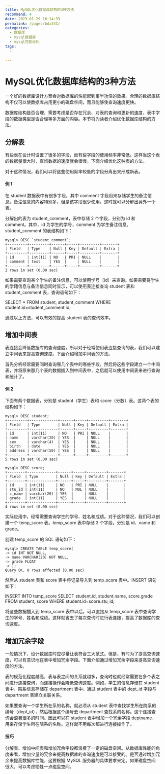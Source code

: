 ```yaml
---
title: MySQL优化数据库结构的3种方法
recommend: 4
date: 2023-01-29 16:14:33
permalink: /pages/bda341/
categories:
  - 数据库
  - mysql数据库
  - mysql性能优化
tags:
  - 
 
---
```

# MySQL优化数据库结构的3种方法

一个好的数据库设计方案会对数据库的性能起到事半功倍的效果。合理的数据库结构不仅可以使数据库占用更小的磁盘空间，而且能够使查询速度更快。

数据库结构是否合理，需要考虑是否存在冗余、对表的查询和更新的速度、表中字段的数据类型是否合理等多方面的内容。本节将为读者介绍优化数据库结构的方法。

## 分解表

有些表在设计时设置了很多的字段，而有些字段的使用频率非常低。这样当这个表的数据量很大时，查询数据的速度就会很慢。下面介绍优化这种表的方法。

对于这种情况，我们可以将这些使用频率较低的字段分离出来形成新表。

#### 例 1

在 student 数据表中有很多字段，其中 comment 字段用来存储学生的备注信息。备注信息的内容特别多，但是该字段很少使用。这时就可以分解出另外一个表。

分解出的表为 student_comment，表中存储 2 个字段，分别为 id 和 comment。其中，id 为学生的学号，comment 为学生备注信息。student_comment 的表结构如下：

```
mysql> DESC `student_comment`;
+---------+---------+------+-----+---------+-------+
| Field   | Type    | Null | Key | Default | Extra |
+---------+---------+------+-----+---------+-------+
| id      | int(11) | NO   | PRI | NULL    |       |
| comment | text    | YES  |     | NULL    |       |
+---------+---------+------+-----+---------+-------+
2 rows in set (0.00 sec)
```

如果需要查询某个学生的备注信息，可以使用学号（id）来查询。如果需要将学生的学籍信息与备注信息同时显示，可以使用表连接查询 student 表和 student_comment 表，查询语句如下：

SELECT * FROM student, student_comment WHERE student.id=student_comment.id;

通过以上方法，可以有效的提高 student 表的查询效率。

## 增加中间表

表连接会降低数据库的查询速度，所以对于经常使用表连接查询的表，我们可以建立中间表来提高查询速度。下面介绍增加中间表的方法。

首先分析经常需要同时查询哪几个表中的哪些字段，然后将这些字段建立一个中间表，并将原来那几个表的数据插入到中间表中，之后就可以使用中间表来进行查询和统计了。

#### 例 2

下面有两个数据表，分别是 student（学生）表和 score（分数）表。这两个表的结构如下：

```
mysql> DESC student;
+---------+-------------+------+-----+---------+-------+
| Field   | Type        | Null | Key | Default | Extra |
+---------+-------------+------+-----+---------+-------+
| id      | int(11)     | NO   | PRI | NULL    |       |
| name    | varchar(20) | YES  |     | NULL    |       |
| sex     | varchar(4)  | YES  |     | NULL    |       |
| birth   | date        | YES  |     | NULL    |       |
| address | varchar(50) | YES  |     | NULL    |       |
+---------+-------------+------+-----+---------+-------+
5 rows in set (0.00 sec)

mysql> DESC score;
+--------+-------------+------+-----+---------+-------+
| Field  | Type        | Null | Key | Default | Extra |
+--------+-------------+------+-----+---------+-------+
| id     | int(11)     | NO   | PRI | NULL    |       |
| stu_id | int(11)     | NO   | MUL | NULL    |       |
| c_name | varchar(20) | YES  |     | NULL    |       |
| grade  | int(11)     | YES  |     | NULL    |       |
+--------+-------------+------+-----+---------+-------+
4 rows in set (0.00 sec)
```

实际应用中，经常需要查询学生的学号、姓名和成绩。对于这种情况，我们可以创建一个 temp_score 表。temp_score 表中存储 3 个字段，分别是 id、name 和 grade。

创建 temp_score 的 SQL 语句如下：

```
mysql> CREATE TABLE temp_score(
-> id INT NOT NULL,
-> name VARCHAR(20) NOT NULL,
-> grade FLOAT
-> );
Query OK, 0 rows affected (0.00 sec)
```

然后从 student 表和 score 表中将记录导入到 temp_score 表中。INSERT 语句如下：

INSERT INTO temp_score SELECT student.id, student.name, score.grade
FROM student, score WHERE student.id=score.stu_id;

将这些数据插入到 temp_score 表中以后，可以直接从 temp_score 表中查询学生的学号、姓名和成绩。这样就省去了每次查询时进行表连接，提高了数据库的查询速度。

## 增加冗余字段

一般情况下，设计数据库时应尽量让表符合三大范式。但是，有时为了提高查询速度，可以有意识地在表中增加冗余字段。下面介绍通过增加冗余字段来提高查询速度的方法。

表的规范化程度越高，表与表之间的关系就越多，查询时也就经常需要在多个表之间进行连接查询，而连接操作会降低查询速度。例如，学生的信息存储在 student 表中，院系信息存储在 department 表中。通过 student 表中的 dept_id 字段与 department 表建立关联关系。

如果要查询一个学生所在系的名称，就必须从 student 表中查找学生所在院系的编号（dept_id），然后根据这个编号去 department 查找系的名称。这个连接查询会浪费很多的时间。因此可以在 student 表中增加一个冗余字段 deptname，用来存储学生所在院系的名称。这样就不用每次都进行连接操作了。

#### 技巧

分解表、增加中间表和增加冗余字段都浪费了一定的磁盘空间。从数据库性能的角度来看，增加少量的冗余来提高数据库的查询速度是可以接受的。是否通过增加冗余来提高数据库性能，这要根据 MySQL 服务器的具体要求来定。如果磁盘空间很大，可以考虑牺牲一点磁盘空间。